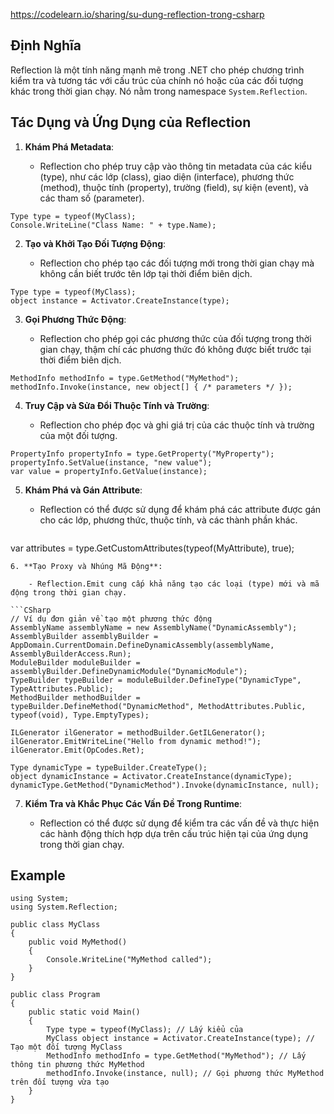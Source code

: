 
https://codelearn.io/sharing/su-dung-reflection-trong-csharp

## Định Nghĩa

Reflection là một tính năng mạnh mẽ trong .NET cho phép chương trình kiểm tra và tương tác với cấu trúc của chính nó hoặc của các đối tượng khác trong thời gian chạy. Nó nằm trong namespace `System.Reflection`.

## Tác Dụng và Ứng Dụng của Reflection
1. **Khám Phá Metadata**:
    
    - Reflection cho phép truy cập vào thông tin metadata của các kiểu (type), như các lớp (class), giao diện (interface), phương thức (method), thuộc tính (property), trường (field), sự kiện (event), và các tham số (parameter).
```CSharp
Type type = typeof(MyClass);
Console.WriteLine("Class Name: " + type.Name);

```

2. **Tạo và Khởi Tạo Đối Tượng Động**:
    
    - Reflection cho phép tạo các đối tượng mới trong thời gian chạy mà không cần biết trước tên lớp tại thời điểm biên dịch.
    
```CSharp
Type type = typeof(MyClass);
object instance = Activator.CreateInstance(type);
```
    
3. **Gọi Phương Thức Động**:
    
    - Reflection cho phép gọi các phương thức của đối tượng trong thời gian chạy, thậm chí các phương thức đó không được biết trước tại thời điểm biên dịch.
    
```CSharp
MethodInfo methodInfo = type.GetMethod("MyMethod");
methodInfo.Invoke(instance, new object[] { /* parameters */ });

```
4. **Truy Cập và Sửa Đổi Thuộc Tính và Trường**:
    
    - Reflection cho phép đọc và ghi giá trị của các thuộc tính và trường của một đối tượng.
    
```CSharp
PropertyInfo propertyInfo = type.GetProperty("MyProperty");
propertyInfo.SetValue(instance, "new value");
var value = propertyInfo.GetValue(instance);
```
5. **Khám Phá và Gán Attribute**:
    
    - Reflection có thể được sử dụng để khám phá các attribute được gán cho các lớp, phương thức, thuộc tính, và các thành phần khác.
    
   ```CSharp
var attributes = type.GetCustomAttributes(typeof(MyAttribute), true);
```
6. **Tạo Proxy và Nhúng Mã Động**:
    
    - Reflection.Emit cung cấp khả năng tạo các loại (type) mới và mã động trong thời gian chạy.
    
```CSharp
// Ví dụ đơn giản về tạo một phương thức động
AssemblyName assemblyName = new AssemblyName("DynamicAssembly");
AssemblyBuilder assemblyBuilder = AppDomain.CurrentDomain.DefineDynamicAssembly(assemblyName, AssemblyBuilderAccess.Run);
ModuleBuilder moduleBuilder = assemblyBuilder.DefineDynamicModule("DynamicModule");
TypeBuilder typeBuilder = moduleBuilder.DefineType("DynamicType", TypeAttributes.Public);
MethodBuilder methodBuilder = typeBuilder.DefineMethod("DynamicMethod", MethodAttributes.Public, typeof(void), Type.EmptyTypes);

ILGenerator ilGenerator = methodBuilder.GetILGenerator();
ilGenerator.EmitWriteLine("Hello from dynamic method!");
ilGenerator.Emit(OpCodes.Ret);

Type dynamicType = typeBuilder.CreateType();
object dynamicInstance = Activator.CreateInstance(dynamicType);
dynamicType.GetMethod("DynamicMethod").Invoke(dynamicInstance, null);
```
7. **Kiểm Tra và Khắc Phục Các Vấn Đề Trong Runtime**:
    
    - Reflection có thể được sử dụng để kiểm tra các vấn đề và thực hiện các hành động thích hợp dựa trên cấu trúc hiện tại của ứng dụng trong thời gian chạy.


## Example
```CSharp
using System;
using System.Reflection;

public class MyClass
{
    public void MyMethod()
    {
        Console.WriteLine("MyMethod called");
    }
}

public class Program
{
    public static void Main()
    {
        Type type = typeof(MyClass); // Lấy kiểu của 
        MyClass object instance = Activator.CreateInstance(type); // Tạo một đối tượng MyClass 
        MethodInfo methodInfo = type.GetMethod("MyMethod"); // Lấy thông tin phương thức MyMethod 
        methodInfo.Invoke(instance, null); // Gọi phương thức MyMethod trên đối tượng vừa tạo
    }
}
```

